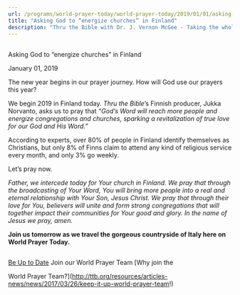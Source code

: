 ```yaml
---
url: /programs/world-prayer-today/world-prayer-today/2019/01/01/asking-god-to-energize-churches-in-finland
title: "Asking God to “energize churches” in Finland"
description: "Thru the Bible with Dr. J. Vernon McGee - Taking the whole Word to the whole world"
---
```







## 
 Asking God to “energize churches” in Finland


January 01, 2019




The new year begins in our prayer journey. How will God use our prayers this year? 


We begin 2019 in Finland today. *Thru the Bible*’s Finnish producer, Jukka Norvanto, asks us to pray that *“God’s Word will reach more people and energize congregations and churches, sparking a revitalization of true love for our God and His Word.”* 


According to experts, over 80% of people in Finland identify themselves as Christians, but only 8% of Finns claim to attend any kind of religious service every month, and only 3% go weekly. 


Let’s pray now.


*Father, we intercede today for Your church in Finland. We pray that through the broadcasting of Your Word, You will bring more people into a real and eternal relationship with Your Son, Jesus Christ. We pray that through their love for You, believers will unite and form strong congregations that will together impact their communities for Your good and glory. In the name of Jesus we pray, amen.*


**Join us tomorrow as we travel the gorgeous countryside of Italy here on World Prayer Today.**







## 




[Be Up to Date](http://feeds.feedburner.com/WorldPrayerToday "World Prayer Today RSS Feed")
Join our World Prayer Team
[Why join the  

World Prayer Team?](http://ttb.org/resources/articles-news/news/2017/03/26/keep-it-up-world-prayer-team!)




